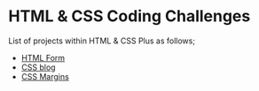 # HTML & CSS Coding Challenges

List of projects within HTML & CSS Plus as follows;

- [HTML Form](./HC-CC-01/README.md)
- [CSS blog](./HC-CC-02/README.md)
- [CSS Margins](./HC-CC-03/README.md)

